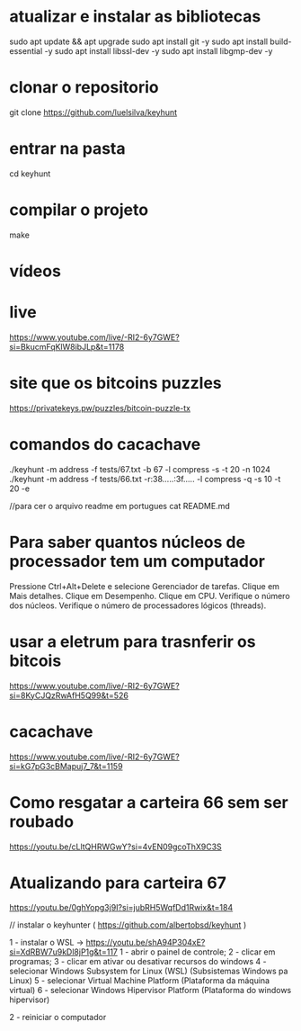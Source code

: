 
# atualizar e instalar as bibliotecas
sudo apt update && apt upgrade
sudo apt install git -y
sudo apt install build-essential -y
sudo apt install libssl-dev -y
sudo apt install libgmp-dev -y

# clonar o repositorio
git clone https://github.com/luelsilva/keyhunt

# entrar na pasta
cd keyhunt

# compilar o projeto
make


# vídeos

# live 
https://www.youtube.com/live/-RI2-6y7GWE?si=BkucmFqKlW8ibJLp&t=1178

# site que os bitcoins puzzles
https://privatekeys.pw/puzzles/bitcoin-puzzle-tx

# comandos do cacachave
./keyhunt -m address -f tests/67.txt -b 67 -l compress -s -t 20 -n 1024
./keyhunt -m address -f tests/66.txt -r:38.....:3f.....  -l compress -q -s 10 -t 20 -e

//para cer o arquivo readme em portugues
cat README.md

# Para saber quantos núcleos de processador tem um computador

Pressione Ctrl+Alt+Delete e selecione Gerenciador de tarefas.
Clique em Mais detalhes.
Clique em Desempenho.
Clique em CPU.
Verifique o número dos núcleos.
Verifique o número de processadores lógicos (threads).


# usar a eletrum para trasnferir os bitcois
https://www.youtube.com/live/-RI2-6y7GWE?si=8KyCJQzRwAfH5Q99&t=526


# cacachave
https://www.youtube.com/live/-RI2-6y7GWE?si=kG7pG3cBMapuj7_7&t=1159


# Como resgatar a carteira 66 sem ser roubado
https://youtu.be/cLltQHRWGwY?si=4vEN09gcoThX9C3S


# Atualizando para carteira 67
https://youtu.be/0ghYopg3j9I?si=jubRH5WqfDd1Rwix&t=184

// instalar o keyhunter  ( https://github.com/albertobsd/keyhunt  )

1 - instalar o WSL    -> https://youtu.be/shA94P304xE?si=XdRBW7u9kDl8jP1g&t=117
	1 - abrir o painel de controle;
	2 - clicar em programas;
	3 - clicar em ativar ou desativar recursos do windows
	4 - selecionar Windows Subsystem for Linux (WSL) (Subsistemas Windows pa Linux)
	5 - selecionar Virtual Machine Platform (Plataforma da máquina virtual)
	6 - selecionar Windows Hipervisor Platform (Plataforma do windows hipervisor)

2 - reiniciar o computador






